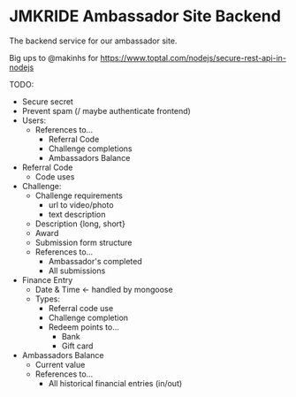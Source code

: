# JMKRIDE Ambassador Site Backend

The backend service for our ambassador site.

Big ups to @makinhs for https://www.toptal.com/nodejs/secure-rest-api-in-nodejs

TODO:
 * Secure secret
 * Prevent spam (/ maybe authenticate frontend)
 * Users:
    * References to...
      * Referral Code 
      * Challenge completions
      * Ambassadors Balance
 * Referral Code
    * Code uses
 * Challenge:
    * Challenge requirements
      * url to video/photo
      * text description
    * Description {long, short}
    * Award
    * Submission form structure
    * References to...
      * Ambassador's completed
      * All submissions
 * Finance Entry
    * Date & Time <- handled by mongoose
    * Types:
      * Referral code use
      * Challenge completion
      * Redeem points to...
        * Bank
        * Gift card
 * Ambassadors Balance
    * Current value
    * References to...
      * All historical financial entries (in/out)
